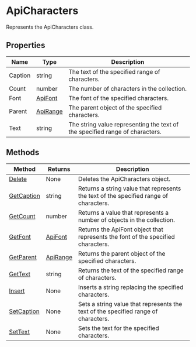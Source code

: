# ApiCharacters

Represents the ApiCharacters class.

## Properties

| Name | Type | Description |
| ---- | ---- | ----------- |
| Caption | string | The text of the specified range of characters. |
| Count | number | The number of characters in the collection. |
| Font | [ApiFont](../ApiFont/ApiFont.md) | The font of the specified characters. |
| Parent | [ApiRange](../ApiRange/ApiRange.md) | The parent object of the specified characters. |
| Text | string | The string value representing the text of the specified range of characters. |

## Methods

| Method | Returns | Description |
| ------ | ------- | ----------- |
| [Delete](./Methods/Delete.md) | None | Deletes the ApiCharacters object. |
| [GetCaption](./Methods/GetCaption.md) | string | Returns a string value that represents the text of the specified range of characters. |
| [GetCount](./Methods/GetCount.md) | number | Returns a value that represents a number of objects in the collection. |
| [GetFont](./Methods/GetFont.md) | [ApiFont](../ApiFont/ApiFont.md) | Returns the ApiFont object that represents the font of the specified characters. |
| [GetParent](./Methods/GetParent.md) | [ApiRange](../ApiRange/ApiRange.md) | Returns the parent object of the specified characters. |
| [GetText](./Methods/GetText.md) | string | Returns the text of the specified range of characters. |
| [Insert](./Methods/Insert.md) | None | Inserts a string replacing the specified characters. |
| [SetCaption](./Methods/SetCaption.md) | None | Sets a string value that represents the text of the specified range of characters. |
| [SetText](./Methods/SetText.md) | None | Sets the text for the specified characters. |
